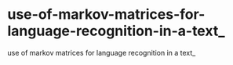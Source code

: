 # use-of-markov-matrices-for-language-recognition-in-a-text_
use of markov matrices for language recognition in a text_
